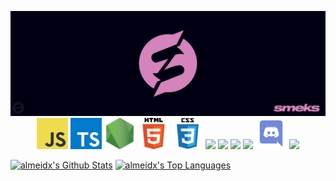 <p align='center'>
  <img src="https://github.com/smexay/smexay/blob/master/Untitled-1-01.png?raw=true"
  <code><img height="50" src="https://raw.githubusercontent.com/github/explore/master/topics/javascript/javascript.png"></code>
  <code><img height="50" src="https://raw.githubusercontent.com/github/explore/master/topics/typescript/typescript.png"></code>
  <code><img height="50" src="https://raw.githubusercontent.com/github/explore/master/topics/nodejs/nodejs.png"></code>
  <code><img height="50" src="https://raw.githubusercontent.com/github/explore/master/topics/html/html.png"></code>
  <code><img height="50" src="https://raw.githubusercontent.com/github/explore/master/topics/css/css.png"></code>
  <code><img height="50" src="https://code.visualstudio.com/favicon.ico"></code>
  <code><img height="50" src="https://seeklogo.com/images/W/windows-10-icon-logo-5BC5C69712-seeklogo.com.png"></code>
  <code><img height="50" src="https://git-scm.com/images/logos/downloads/Git-Icon-1788C.png"></code>
  <code><img height="50" src="https://simpleicons.org/icons/github.svg"></code>
  <code><img height="50" src="https://raw.githubusercontent.com/github/explore/master/topics/discord/discord.png"></code>
  <code><img height="50" src="https://cdn.discordapp.com/emojis/735928635181105262.png?v=1"></code>

  [![almeidx's Github Stats](https://github-readme-stats.vercel.app/api?username=smexay&count_private=true&bg_color=010012&title_color=d483bd&text_color=d483bd&show_icons=true&theme=dark)](https://github.com/anuraghazra/github-readme-stats)
[![almeidx's Top Languages](https://github-readme-stats.vercel.app/api/top-langs/?username=smexay&bg_color=010012&title_color=d483bd&text_color=d483bd&layout=compact&count_private=true&show_icons=true&theme=dark)](https://github.com/anuraghazra/github-readme-stats)
</p>
